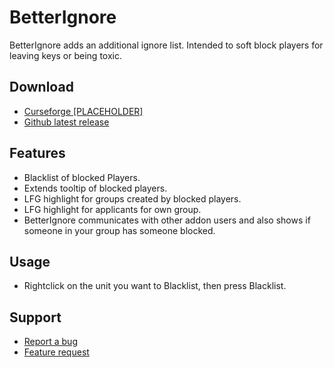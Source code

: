 # BetterIgnore
BetterIgnore adds an additional ignore list. Intended to soft block players for leaving keys or being toxic.

## Download
- [Curseforge [PLACEHOLDER]](https://www.curseforge.com/wow/addons/betterignore/files)
- [Github latest release](https://github.com/123456687548/BetterIgnore/releases/latest)

## Features
- Blacklist of blocked Players.
- Extends tooltip of blocked players.
- LFG highlight for groups created by blocked players.
- LFG highlight for applicants for own group.
- BetterIgnore communicates with other addon users and also shows if someone in your group has someone blocked.

## Usage
- Rightclick on the unit you want to Blacklist, then press Blacklist.

## Support
- [Report a bug](https://github.com/123456687548/BetterIgnore/issues/new?assignees=&labels=bug&projects=&template=bug_report.yaml&title=%5BBug%5D%3A+%3Ctitle%3E)
- [Feature request](https://github.com/123456687548/BetterIgnore/issues/new?assignees=&labels=enhancement&projects=&template=feature_request.yaml&title=%5BFeature+request%5D%3A+%3Ctitle%3E)